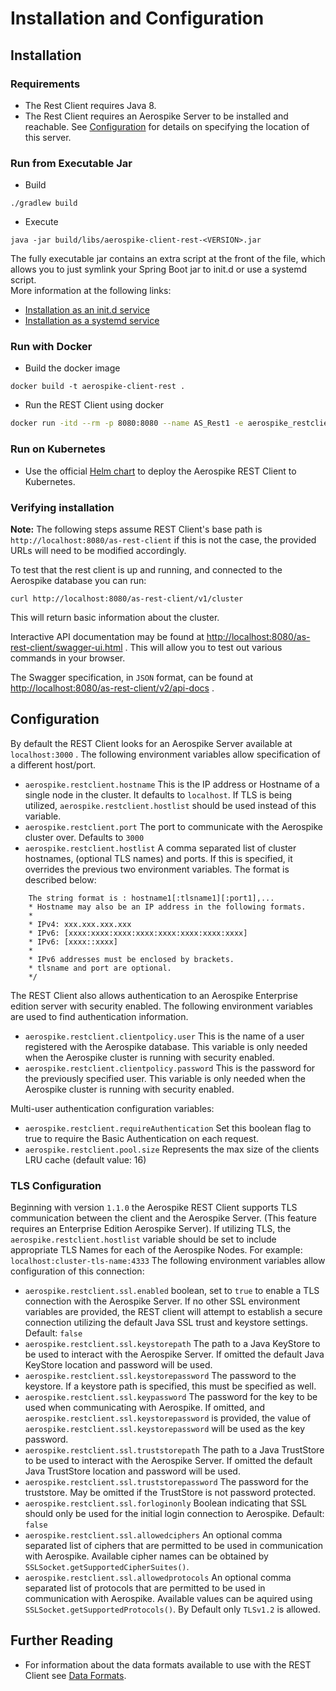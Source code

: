 # Installation and Configuration

## Installation

### Requirements

* The Rest Client requires Java 8.
* The Rest Client requires an Aerospike Server to be installed and reachable. See [Configuration](#configuration) for details on specifying the location of this server.

### Run from Executable Jar

* Build
```
./gradlew build
```
* Execute
```
java -jar build/libs/aerospike-client-rest-<VERSION>.jar
```
The fully executable jar contains an extra script at the front of the file, which allows you to just symlink your Spring Boot jar to init.d or use a systemd script.  
More information at the following links:
* [Installation as an init.d service](https://docs.spring.io/spring-boot/docs/2.2.6.RELEASE/reference/htmlsingle/#deployment-service)
* [Installation as a systemd service](https://docs.spring.io/spring-boot/docs/2.2.6.RELEASE/reference/htmlsingle/#deployment-systemd-service)

### Run with Docker
* Build the docker image
```
docker build -t aerospike-client-rest .
```

* Run the REST Client using docker
```sh
docker run -itd --rm -p 8080:8080 --name AS_Rest1 -e aerospike_restclient_hostname=172.17.0.3 aerospike-client-rest
```


### Run on Kubernetes
* Use the official [Helm chart](https://github.com/aerospike/aerospike-client-rest-kubernetes) to deploy the Aerospike REST Client to Kubernetes.

### Verifying installation

**Note:** The following steps assume REST Client's base path is `http://localhost:8080/as-rest-client` if this is not the case, the provided URLs will need to be modified accordingly.

To test that the rest client is up and running, and connected to the Aerospike database you can run:

    curl http://localhost:8080/as-rest-client/v1/cluster

This will return basic information about the cluster.

Interactive API documentation may be found at <http://localhost:8080/as-rest-client/swagger-ui.html> . This will allow you to
test out various commands in your browser.

The Swagger specification, in `JSON` format, can be found at <http://localhost:8080/as-rest-client/v2/api-docs> .

## Configuration

By default the REST Client looks for an Aerospike Server available at `localhost:3000` . The following environment variables allow specification of a different host/port.

* `aerospike.restclient.hostname` This is the IP address or Hostname of a single node in the cluster. It defaults to `localhost`. If TLS is being utilized, `aerospike.restclient.hostlist` should be used instead of this variable.
* `aerospike.restclient.port` The port to communicate with the Aerospike cluster over. Defaults to `3000`
* `aerospike.restclient.hostlist` A comma separated list of cluster hostnames, (optional TLS names) and ports. If this is specified, it overrides the previous two environment variables. The format is described below:

``` None
    The string format is : hostname1[:tlsname1][:port1],...
    * Hostname may also be an IP address in the following formats.
    *
    * IPv4: xxx.xxx.xxx.xxx
    * IPv6: [xxxx:xxxx:xxxx:xxxx:xxxx:xxxx:xxxx:xxxx]
    * IPv6: [xxxx::xxxx]
    *
    * IPv6 addresses must be enclosed by brackets.
    * tlsname and port are optional.
    */
```

The REST Client also allows authentication to an Aerospike Enterprise edition server with security enabled. The following environment variables are used to find authentication information.

* `aerospike.restclient.clientpolicy.user` This is the name of a user registered with the Aerospike database. This variable is only needed when the Aerospike cluster is running with security enabled.
* `aerospike.restclient.clientpolicy.password` This is the password for the previously specified user. This variable is only needed when the Aerospike cluster is running with security enabled.

Multi-user authentication configuration variables:
* `aerospike.restclient.requireAuthentication` Set this boolean flag to true to require the Basic Authentication on each request.
* `aerospike.restclient.pool.size` Represents the max size of the clients LRU cache (default value: 16)

### TLS Configuration

Beginning with version `1.1.0` the Aerospike REST Client supports TLS communication between the client and the Aerospike Server. (This feature requires an Enterprise Edition Aerospike Server). If utilizing TLS, the `aerospike.restclient.hostlist` variable should be set to include appropriate TLS Names for each of the Aerospike Nodes. For example: `localhost:cluster-tls-name:4333` The following environment variables allow configuration of this connection:

* `aerospike.restclient.ssl.enabled` boolean, set to `true` to enable a TLS connection with the Aerospike Server. If no other SSL environment variables are provided, the REST client will attempt to establish a secure connection utilizing the default Java SSL trust and keystore settings. Default: `false`
* `aerospike.restclient.ssl.keystorepath` The path to a Java KeyStore to be used to interact with the Aerospike Server. If omitted the default Java KeyStore location and password will be used.
* `aerospike.restclient.ssl.keystorepassword` The password to the keystore. If a keystore path is specified, this must be specified as well.
* `aerospike.restclient.ssl.keypassword` The password for the key to be used when communicating with Aerospike. If omitted, and `aerospike.restclient.ssl.keystorepassword` is provided,  the value of `aerospike.restclient.ssl.keystorepassword` will be used as the key password.
* `aerospike.restclient.ssl.truststorepath` The path to a Java TrustStore to be used to interact with the Aerospike Server. If omitted the default Java TrustStore location and password will be used.
* `aerospike.restclient.ssl.truststorepassword` The password for the truststore. May be omitted if the TrustStore is not password protected.
* `aerospike.restclient.ssl.forloginonly` Boolean indicating that SSL should only be used for the initial login connection to Aerospike. Default: `false`
* `aerospike.restclient.ssl.allowedciphers` An optional comma separated list of ciphers that are permitted to be used in communication with Aerospike. Available cipher names can be obtained by `SSLSocket.getSupportedCipherSuites()`.
* `aerospike.restclient.ssl.allowedprotocols` An optional comma separated list of protocols that are permitted to be used in communication with Aerospike. Available values can be aquired using `SSLSocket.getSupportedProtocols()`. By Default only `TLSv1.2` is allowed.

## Further Reading

* For information about the data formats available to use with the REST Client see [Data Formats](./data-formats.md).
